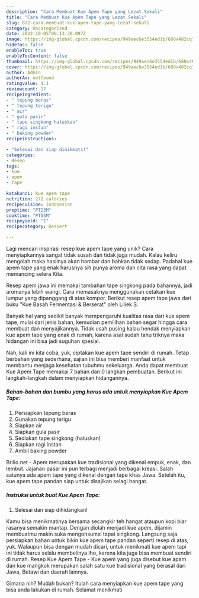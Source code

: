 ```yaml
---
description: "Cara Membuat Kue Apem Tape yang Lezat Sekali"
title: "Cara Membuat Kue Apem Tape yang Lezat Sekali"
slug: 872-cara-membuat-kue-apem-tape-yang-lezat-sekali
category: Uncategorized
date: 2022-10-05T00:13:30.097Z
image: https://img-global.cpcdn.com/recipes/949aec6e3554ed1b/680x482cq70/kue-apem-tape-foto-resep-utama.jpg
hideToc: false
enableToc: true
enableTocContent: false
thumbnail: https://img-global.cpcdn.com/recipes/949aec6e3554ed1b/680x482cq70/kue-apem-tape-foto-resep-utama.jpg
cover: https://img-global.cpcdn.com/recipes/949aec6e3554ed1b/680x482cq70/kue-apem-tape-foto-resep-utama.jpg
author: Admin
authorAv: notfound
ratingvalue: 4.1
reviewcount: 17
recipeingredient:
- " tepung beras"
- " tepung terigu"
- " air"
- " gula pasir"
- " tape singkong haluskan"
- " ragi instan"
- " baking powder"
recipeinstructions:

- "Selesai dan siap dinikmati!"
categories:
- Resep
tags:
- kue
- apem
- tape

katakunci: kue apem tape 
nutrition: 272 calories
recipecuisine: Indonesian
preptime: "PT23M"
cooktime: "PT55M"
recipeyield: "1"
recipecategory: Dessert

---
```





Lagi mencari inspirasi resep kue apem tape yang unik? Cara menyiapkannya sangat tidak susah dan tidak juga mudah. Kalau keliru mengolah maka hasilnya akan hambar dan bahkan tidak sedap. Padahal kue apem tape yang enak harusnya sih punya aroma dan cita rasa yang dapat memancing selera Kita.





Resep apem jawa ini memakai tambahan tape singkong pada bahannya, jadi aromanya lebih wangi. Cara memasaknya menggunakan cetakan kue lumpur yang dipanggang di atas kompor. Berikut resep apem tape jawa dari buku &#34;Kue Basah Fermentasi &amp; Berserat&#34; oleh Liliek S.

Banyak hal yang sedikit banyak mempengaruhi kualitas rasa dari kue apem tape, mulai dari jenis bahan, kemudian pemilihan bahan segar hingga cara membuat dan menyajikannya. Tidak usah pusing kalau hendak menyiapkan kue apem tape yang enak di rumah, karena asal sudah tahu triknya maka hidangan ini bisa jadi suguhan spesial.






Nah, kali ini kita coba, yuk, ciptakan kue apem tape sendiri di rumah. Tetap berbahan yang sederhana, sajian ini bisa memberi manfaat untuk membantu menjaga kesehatan tubuhmu sekeluarga. Anda dapat membuat Kue Apem Tape memakai 7 bahan dan 0 langkah pembuatan. Berikut ini langkah-langkah dalam menyiapkan hidangannya.

<!--inarticleads1-->

##### Bahan-bahan dan bumbu yang harus ada untuk menyiapkan Kue Apem Tape:

1. Persiapkan  tepung beras
1. Gunakan  tepung terigu
1. Siapkan  air
1. Siapkan  gula pasir
1. Sediakan  tape singkong (haluskan)
1. Siapkan  ragi instan
1. Ambil  baking powder


Brilio.net - Apem merupakan kue tradisional yang dikenal empuk, enak, dan lembut. Jajanan pasar ini pun terbagi menjadi berbagai kreasi. Salah satunya ada apem tape yang dikenal dengan tape khas Jawa. Setelah itu, kue apem tape pandan siap untuk disajikan selagi hangat. 

<!--inarticleads2-->

##### Instruksi untuk buat Kue Apem Tape:


1. Selesai dan siap dihidangkan!

Kamu bisa menikmatinya bersama secangkir teh hangat ataupun kopi biar rasanya semakin mantap. Dengan diolah menjadi kue apem, dijamin membuatmu makin suka mengonsumsi tapai singkong. Langsung saja persiapkan bahan untuk bikin kue apem tape pandan seperti resep di atas, yuk. Walaupun bisa dengan mudah dicari, untuk menikmati kue apem tapi ini tidak harus selalu membelinya lho, karena kita juga bisa membuat sendiri di rumah. Resep Kue Apem Tape - Kue apem yang juga disebut kue apam dan kue mangkok merupakan salah satu kue tradisional yang berasal dari Jawa, Betawi dan daerah lainnya. 

Gimana nih? Mudah bukan? Itulah cara menyiapkan kue apem tape yang bisa anda lakukan di rumah. Selamat menikmati
